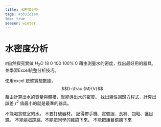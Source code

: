 ```yaml
---
title: 水密度分析
tags: #obsidian 
toc: true
season: winter
---
```

# 水密度分析
#自然探究實做
$H_2O$
18
0
100
100%
0
藉由測量水的密度，找出最好用的器具，並學習Excel統整分析技巧。

使用excel 統整實驗數據， 
$$D=\frac {M}{V}$$
藉由計算出水的質量與體積，就能導出水的密度。
找出線性回歸方程式，計算出誤差 $r^2$ 值最小的就是最準的器具。

不能喝實驗室的水。
不要打破器材。
記得帶手機、實驗服、長褲、包鞋、護目鏡。
不能嬉戲跑跳、不能把同學的雞搞下來。
不能把護目鏡摘下來